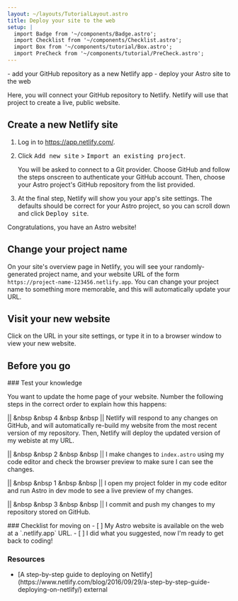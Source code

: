 ```yaml
---
layout: ~/layouts/TutorialLayout.astro
title: Deploy your site to the web
setup: |
  import Badge from '~/components/Badge.astro';
  import Checklist from '~/components/Checklist.astro';
  import Box from '~/components/tutorial/Box.astro';
  import PreCheck from '~/components/tutorial/PreCheck.astro';
---
```


<PreCheck>
  - add your GitHub repository as a new Netlify app
  - deploy your Astro site to the web
</PreCheck>

Here, you will connect your GitHub repository to Netlify. Netlify will use that project to create a live, public website. 

## Create a new Netlify site

1. Log in to https://app.netlify.com/.

2. Click <kbd>Add new site</kbd> > <kbd>Import an existing project</kbd>.

    You will be asked to connect to a Git provider. Choose GitHub and follow the steps onscreen to authenticate your GitHub account. Then, choose your Astro project's GitHub repository from the list provided.

3. At the final step, Netlify will show you your app's site settings. The defaults should be correct for your Astro project, so you can scroll down and click <kbd>Deploy site</kbd>.

Congratulations, you have an Astro website!

## Change your project name

On your site's overview page in Netlify, you will see your randomly-generated project name, and your website URL of the form `https://project-name-123456.netlify.app`. You can change your project name to something more memorable, and this will automatically update your URL.

## Visit your new website

Click on the URL in your site settings, or type it in to a browser window to view your new website.

## Before you go

<Box icon="question-mark">
### Test your knowledge

You want to update the home page of your website. Number the following steps in the correct order to explain how this happens:

|| &nbsp &nbsp 4 &nbsp &nbsp || Netlify will respond to any changes on GitHub, and will automatically re-build my website from the most recent version of my repository. Then, Netlify will deploy the updated version of my webiste at my URL.

|| &nbsp &nbsp 2 &nbsp &nbsp || I make changes to `index.astro` using my code editor and check the browser preview to make sure I can see the changes.

|| &nbsp &nbsp 1 &nbsp &nbsp || I open my project folder in my code editor and run Astro in dev mode to see a live preview of my changes.

|| &nbsp &nbsp 3 &nbsp &nbsp || I commit and push my changes to my repository stored on GitHub.
</Box>

<Box icon="check-list">
### Checklist for moving on

<Checklist key="deploy">
- [ ] My Astro website is available on the web at a `.netlify.app` URL.
- [ ] I did what you suggested, now I'm ready to get back to coding!
</Checklist>
</Box>

### Resources

- <p>[A step-by-step guide to deploying on Netlify](https://www.netlify.com/blog/2016/09/29/a-step-by-step-guide-deploying-on-netlify/) <Badge>external</Badge></p>
